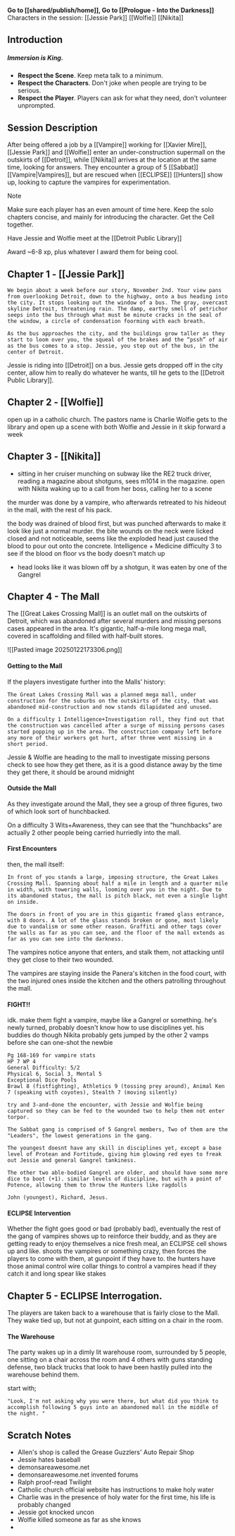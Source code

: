 **Go to [[shared/publish/home]], Go to [[Prologue - Into the Darkness]]**
Characters in the session:
[[Jessie Park]]
[[Wolfie]]
[[Nikita]]
## Introduction

##### **Immersion is King.**
- **Respect the Scene**. Keep meta talk to a minimum.
- **Respect the Characters**. Don't joke when people are trying to be serious.
- **Respect the Player**. Players can ask for what they need, don't volunteer unprompted.

## Session Description

After being offered a job by a [[Vampire]] working for [[Xavier Mire]], [[Jessie Park]] and [[Wolfie]] enter an under-construction supermall on the outskirts of [[Detroit]], while [[Nikita]] arrives at the location at the same time, looking for answers. They encounter a group of 5 [[Sabbat]] [[Vampire|Vampires]], but are rescued when [[ECLIPSE]] [[Hunters]] show up, looking to capture the vampires for experimentation.

>[!note]
>Make sure each player has an even amount of time here.
>Keep the solo chapters concise, and mainly for introducing the character.
>Get the Cell together.
>
>Have Jessie and Wolfie meet at the [[Detroit Public Library]]
>
>Award ~6-8 xp, plus whatever I award them for being cool.



## Chapter 1 - [[Jessie Park]]
```
We begin about a week before our story, November 2nd. Your view pans from overlooking Detroit, down to the highway, onto a bus heading into the city. It stops looking out the window of a bus. The gray, overcast skyline Detroit, threatening rain. The damp, earthy smell of petrichor seeps into the bus through what must be minute cracks in the seal of the window, a circle of condensation foorming with each breath. 

As the bus approaches the city, and the buildings grow taller as they start to loom over you, the squeal of the brakes and the “pssh” of air as the bus comes to a stop. Jessie, you step out of the bus, in the center of Detroit.
```

Jessie is riding into [[Detroit]] on a bus.
Jessie gets dropped off in the city center, allow him to really do whatever he wants, till he gets to the [[Detroit Public Library]].

## Chapter 2 - [[Wolfie]]
open up in a catholic church. 
The pastors name is Charlie
Wolfie gets to the library and open up a scene with both Wolfie and Jessie in it
skip forward a week 

## Chapter 3 - [[Nikita]]
- sitting in her cruiser munching on subway like the RE2 truck driver, reading a magazine about shotguns, sees m1014 in the magazine.
open with Nikita waking up to a call from her boss, calling her to a scene

the murder was done by a vampire, who afterwards retreated to his hideout in the mall, with the rest of his pack.

the body was drained of blood first, but was punched afterwards to make it look like just a normal murder. the bite wounds on the neck were licked closed and not noticeable, seems like the exploded head just caused the blood to pour out onto the concrete.
Intelligence + Medicine difficulty 3 to see if the blood on floor vs the body doesn't match up
- head looks like it was blown off by a shotgun, it was eaten by one of the Gangrel 
## Chapter 4 - The Mall
The [[Great Lakes Crossing Mall]] is an outlet mall on the outskirts of Detroit, which was abandoned after several murders and missing persons cases appeared in the area. It's gigantic, half-a-mile long mega mall, covered in scaffolding and filled with half-built stores.

![[Pasted image 20250122173306.png]]

#### Getting to the Mall
If the players investigate further into the Malls’ history:
```
The Great Lakes Crossing Mall was a planned mega mall, under construction for the suburbs on the outskirts of the city, that was abandoned mid-construction and now stands dilapidated and unused.

On a difficulty 1 Intelligence+Investigation roll, they find out that the construction was cancelled after a surge of missing persons cases started popping up in the area. The construction company left before any more of their workers got hurt, after three went missing in a short period. 
```
Jessie & Wolfie are heading to the mall to investigate missing persons
check to see how they get there, as it is a good distance away
by the time they get there, it should be around midnight

#### Outside the Mall
As they investigate around the Mall, they see a group of three figures, two of which look sort of hunchbacked.

On a difficulty 3 Wits+Awareness, they can see that the “hunchbacks” are actually 2 other people being carried hurriedly into the mall. 

#### First Encounters
then, the mall itself:

``` 
In front of you stands a large, imposing structure, the Great Lakes Crossing Mall. Spanning about half a mile in length and a quarter mile in width, with towering walls, looming over you in the night. Due to its abandoned status, the mall is pitch black, not even a single light on inside.

The doors in front of you are in this gigantic framed glass entrance, with 8 doors. A lot of the glass stands broken or gone, most likely due to vandalism or some other reason. Graffiti and other tags cover the walls as far as you can see, and the floor of the mall extends as far as you can see into the darkness.
```

The vampires notice anyone that enters, and stalk them, not attacking until they get close to their two wounded.

The vampires are staying inside the Panera's kitchen in the food court, with the two injured ones inside the kitchen and the others patrolling throughout the mall.

#### FIGHT!!
idk. make them fight a vampire, maybe like a Gangrel or something. he's newly turned, probably doesn't know how to use disciplines yet. his buddies do though
Nikita probably gets jumped by the other 2 vamps before she can one-shot the newbie

```
Pg 168-169 for vampire stats
HP 7 WP 4
General Difficulty: 5/2
Physical 6, Social 3, Mental 5
Exceptional Dice Pools
Brawl 8 (fistfighting), Athletics 9 (tossing prey around), Animal Ken 7 (speaking with coyotes), Stealth 7 (moving silently)

try and 3-and-done the encounter, with Jessie and Wolfie being captured so they can be fed to the wounded two to help them not enter torpor.

The Sabbat gang is comprised of 5 Gangrel members, Two of them are the "Leaders", the lowest generations in the gang. 

The youngest doesnt have any skill in disciplines yet, except a base level of Protean and Fortitude, giving him glowing red eyes to freak out Jessie and general Gangrel tankiness.

The other two able-bodied Gangrel are older, and should have some more dice to boot (+1). similar levels of discipline, but with a point of Potence, allowing them to throw the Hunters like ragdolls

John (youngest), Richard, Jesus.
```

#### ECLIPSE Intervention
Whether the fight goes good or bad (probably bad), eventually the rest of the gang of vampires shows up to reinforce their buddy, and as they are getting ready to enjoy themselves a nice fresh meal, an ECLIPSE cell shows up and like. shoots the vampires or something crazy, then forces the players to come with them, at gunpoint if they have to.
the hunters have those animal control wire collar things to control a vampires head if they catch it and long spear like stakes

## Chapter 5 - ECLIPSE Interrogation.
The players are taken back to a warehouse that is fairly close to the Mall. They wake tied up, but not at gunpoint, each sitting on a chair in the room.
#### The Warehouse
The party wakes up in a dimly lit warehouse room, surrounded by 5 people, one sitting on a chair across the room and 4 others with guns standing defense, two black trucks that look to have been hastily pulled into the warehouse behind them.

start with;
```
"Look, I'm not asking why you were there, but what did you think to accomplish following 5 guys into an abandoned mall in the middle of the night. "
```

## Scratch Notes
- Allen's shop is called the Grease Guzzlers' Auto Repair Shop
- Jessie hates baseball
- demonsareawesome.net
- demonsareawesome.net invented forums
- Ralph proof-read Twilight
- Catholic church official website has instructions to make holy water
- Charlie was in the presence of holy water for the first time, his life is probably changed
- Jessie got knocked uncon
- Wolfie killed someone as far as she knows
- 